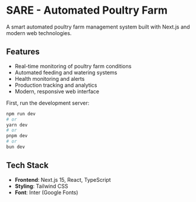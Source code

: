 # SARE - Automated Poultry Farm

A smart automated poultry farm management system built with Next.js and modern web technologies.

## Features

- Real-time monitoring of poultry farm conditions
- Automated feeding and watering systems
- Health monitoring and alerts
- Production tracking and analytics
- Modern, responsive web interface


First, run the development server:

```bash
npm run dev
# or
yarn dev
# or
pnpm dev
# or
bun dev
```


## Tech Stack

- **Frontend**: Next.js 15, React, TypeScript
- **Styling**: Tailwind CSS
- **Font**: Inter (Google Fonts)

